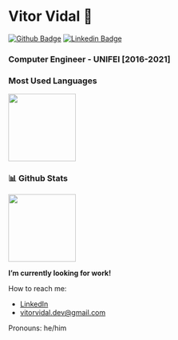 # Vitor Vidal 👋
[![Github Badge](https://img.shields.io/badge/-Github-000?style=flat-square&logo=Github&logoColor=white&link=https://github.com/vitorvidaldev)](https://github.com/vitorvidaldev) [![Linkedin Badge](https://img.shields.io/badge/-LinkedIn-blue?style=flat-square&logo=Linkedin&logoColor=white&link=https://www.linkedin.com/in/vitorsilvavidal/)](https://www.linkedin.com/in/vitorsilvavidal/)

### Computer Engineer - UNIFEI [2016-2021]

### Most Used Languages
<p>
    <a href="https://github.com/vitorvidaldev" target="_blank">
      <img height="135px" src="https://github-readme-stats.vercel.app/api/top-langs/?username=vitorvidaldev&hide=html,CSS&hide_title=true&layout=compact&langs_count=7" />
  </a>
</p>

### 📊 Github Stats
<p>
  <a href="https://github.com/vitorvidaldev" target="_blank">
    <img height="135px" src="https://github-readme-stats.vercel.app/api?username=vitorvidaldev&hide_title=true&show_icons=true&include_all_commits=true&count_private=true&line_height=21" />
  </a>
  </a>
</p>

**I’m currently looking for work!**

How to reach me: 
  - [LinkedIn](https://www.linkedin.com/in/vitorsilvavidal/)
  - vitorvidal.dev@gmail.com


Pronouns: he/him
